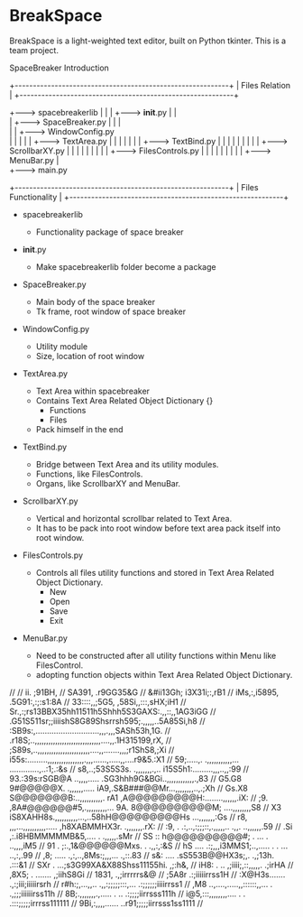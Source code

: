 # BreakSpace
BreakSpace is a light-weighted text editor, built on Python tkinter. This is a team project.

SpaceBreaker Introduction

+-----------------------------------------------------------+
|                       Files Relation                      |
+-----------------------------------------------------------+

+---> spacebreakerlib 
|  |
|  +---> __init__.py
|  |     
|  +---> SpaceBreaker.py
|  |  |         
|  |  +---> WindowConfig.py		
|  |  |
|  |  +---> TextArea.py
|  |  |  |
|  |  |  +---> TextBind.py 
|  |  |  |  |
|  |  |  |  +---> ScrollbarXY.py
|  |  |  |  |
|  |  |  |  +---> FilesControls.py
|  |  |  |  |
|  |  |  |  +---> MenuBar.py 
|	
+---> main.py


+-----------------------------------------------------------+
|                  Files Functionality                      |
+-----------------------------------------------------------+

- spacebreakerlib
	- Functionality package of space breaker

- __init__.py
	- Make spacebreakerlib folder become a package

- SpaceBreaker.py
	- Main body of the space breaker
	- Tk frame, root window of space breaker

- WindowConfig.py
	- Utility module
	- Size, location of root window

- TextArea.py
	- Text Area within spacebreaker
	- Contains Text Area Related Object Dictionary {}
		- Functions
		- Files
	- Pack himself in the end

- TextBind.py
	- Bridge between Text Area and its utility modules.
	- Functions, like FilesControls.
	- Organs, like ScrollbarXY and MenuBar.

- ScrollbarXY.py
	- Vertical and horizontal scrollbar related to Text Area.
	- It has to be pack into root window before text area pack
	  itself into root window.

- FilesControls.py
	- Controls all files utility functions and stored in Text
	  Area Related Object Dictionary.
		- New
		- Open
		- Save
		- Exit

- MenuBar.py
	- Need to be constructed after all utility functions within
	  Menu like FilesControl.
	- adopting function objects within Text Area Related Object
	  Dictionary.


//
//              ii.                                        ;91BH,
//             SA391,                                   .r9GG35&G
//             &#ii13Gh;                              i3X31i;:,rB1
//             iMs,:,i5895,                        .5G91:,:;:s1:8A
//              33::::,,;5G5,                    ,58Si,,:::,sHX;iH1
//               Sr.,:;rs13BBX35hh11511h5Shhh5S3GAXS:.,,::,,1AG3iGG
//               .G51S511sr;;iiiishS8G89Shsrrsh595;.,,,,,..5A85Si,h8
//               :SB9s:,............................,,,.,,,SASh53h,1G.
//            .r18S;..,,,,,,,,,,,,,,,,,,,,,,,,,,,,,....,,.1H315199,rX,
//          ;S89s,..,,,,,,,,,,,,,,,,,,,,,,,....,,.......,,,;r1ShS8,;Xi
//        i55s:.........,,,,,,,,,,,,,,,,.,,,......,.....,,....r9&5.:X1
//       59;.....,.     .,,,,,,,,,,,...        .............,..:1;.:&s
//      s8,..;53S5S3s.   .,,,,,,,.,..      i15S5h1:.........,,,..,,:99
//      93.:39s:rSGB@A   ..,,,,.....    .SG3hhh9G&BGi..,,,,,,,,,,,,.,83
//      G5.G8  9#@@@@@X. .,,,,,,.....  iA9,.S&B###@@Mr...,,,,,,,,..,.;Xh
//      Gs.X8 S@@@@@@@B:..,,,,,,,,,,. rA1 ,A@@@@@@@@@H:........,,,,,,.iX:
//     ;9. ,8A#@@@@@@#5,.,,,,,,,,,... 9A. 8@@@@@@@@@@M;    ....,,,,,,,,S8
//     X3    iS8XAHH8s.,,,,,,,,,,...,..58hH@@@@@@@@@Hs       ...,,,,,,,:Gs
//    r8,        ,,,...,,,,,,,,,,.....  ,h8XABMMHX3r.          .,,,,,,,.rX:
//   :9, .    .:,..,:;;;::,.,,,,,..          .,,.               ..,,,,,,.59
//  .Si      ,:.i8HBMMMMMB&5,....                    .            .,,,,,.sMr
//  SS       :: h@@@@@@@@@@#; .                     ... .          ..,,,,iM5
//  91  .    ;:.,1&@@@@@@Mxs.                           .           .,,:,:&S
//  hS ....  .:;,,,i3MMS1;..,..... .  .     ...                     ..,:,.99
//  ,8; ..... .,:,..,8Ms:;,,,...                                     .,::.83
//   s&: ....  .sS553B@@HX3s;,.    .,;13h.                            .:::&1
//    SXr  .  ...;s3G99XA&X88Shss11155hi.                             ,;:h&,
//     iH8:  . ..   ,;iiii;,::,,,,,.                                 .;irHA
//      ,8X5;   .     .......                                       ,;iihS8Gi
//         1831,                                                 .,;irrrrrs&@
//           ;5A8r                                             .:;iiiiirrss1H
//             :X@H3s.......                                .,:;iii;iiiiirsrh
//              r#h:;,...,,.. .,,:;;;;;:::,...              .:;;;;;;iiiirrss1
//             ,M8 ..,....,.....,,::::::,,...         .     .,;;;iiiiiirss11h
//             8B;.,,,,,,,.,.....          .           ..   .:;;;;iirrsss111h
//            i@5,:::,,,,,,,,.... .                   . .:::;;;;;irrrss111111
//            9Bi,:,,,,......                        ..r91;;;;;iirrsss1ss1111
//
